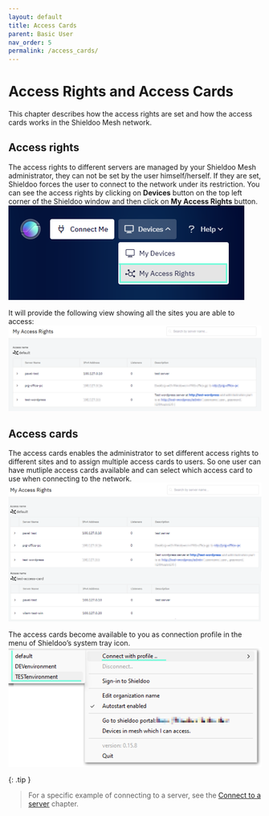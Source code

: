 ```yaml
---
layout: default
title: Access Cards
parent: Basic User
nav_order: 5
permalink: /access_cards/
---
```


# Access Rights and Access Cards
This chapter describes how the access rights are set and how the access cards works in the Shieldoo Mesh network. 

## Access rights
The access rights to different servers are managed by your Shieldoo Mesh administrator, they can not be set by the user himself/herself. If they are set, Shieldoo forces the user to connect to the network under its restriction. 
You can see the access rights by clicking on __Devices__ button on the top left corner of the Shieldoo window and then click on __My Access Rights__ button.
![](../../images/AccessCards01.png)

It will provide the following view showing all the sites you are able to access:
![](../../images/AccessCards02.png)


## Access cards 
The access cards enables the administrator to set different access rights to different sites and to assign multiple access cards to users. So one user can have mutliple access cards available and can select which access card to use when connecting to the network. 
![](../../images/AccessCards03.png)

The access cards become available to you as connection profile in the menu of Shieldoo’s system tray icon.
![](../../images/AccessCards04.png)


{: .tip }
> For a specific example of connecting to a server, see the [Connect to a server](https://docs.shieldoo.io/connect_to_server/) chapter.